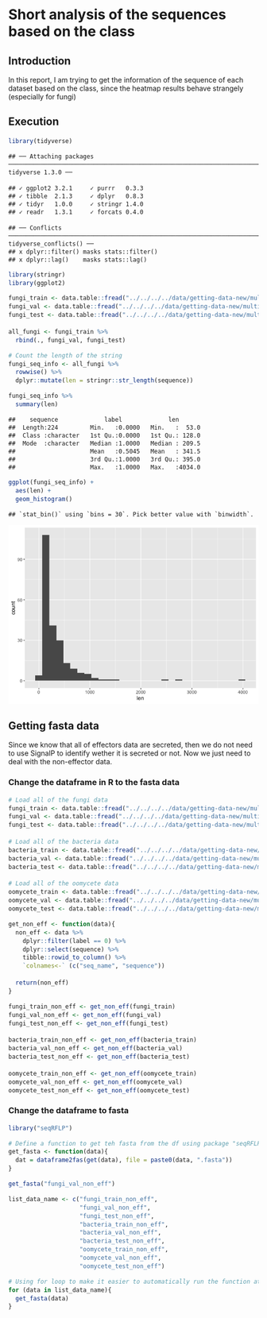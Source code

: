 Short analysis of the sequences based on the class
==================================================

Introduction
------------

In this report, I am trying to get the information of the sequence of
each dataset based on the class, since the heatmap results behave
strangely (especially for fungi)

Execution
---------

``` r
library(tidyverse)
```

    ## ── Attaching packages ────────────────────────────────────────────────────────────────────────────────────────────── tidyverse 1.3.0 ──

    ## ✓ ggplot2 3.2.1     ✓ purrr   0.3.3
    ## ✓ tibble  2.1.3     ✓ dplyr   0.8.3
    ## ✓ tidyr   1.0.0     ✓ stringr 1.4.0
    ## ✓ readr   1.3.1     ✓ forcats 0.4.0

    ## ── Conflicts ───────────────────────────────────────────────────────────────────────────────────────────────── tidyverse_conflicts() ──
    ## x dplyr::filter() masks stats::filter()
    ## x dplyr::lag()    masks stats::lag()

``` r
library(stringr)
library(ggplot2)
```

``` r
fungi_train <- data.table::fread("../../../../data/getting-data-new/multi-class-data/data-sets/fungi/train.csv")
fungi_val <- data.table::fread("../../../../data/getting-data-new/multi-class-data/data-sets/fungi/val.csv")
fungi_test <- data.table::fread("../../../../data/getting-data-new/multi-class-data/data-sets/fungi/test.csv")

all_fungi <- fungi_train %>% 
  rbind(., fungi_val, fungi_test)
```

``` r
# Count the length of the string
fungi_seq_info <- all_fungi %>% 
  rowwise() %>% 
  dplyr::mutate(len = stringr::str_length(sequence))
```

``` r
fungi_seq_info %>% 
  summary(len)
```

    ##    sequence             label             len        
    ##  Length:224         Min.   :0.0000   Min.   :  53.0  
    ##  Class :character   1st Qu.:0.0000   1st Qu.: 128.0  
    ##  Mode  :character   Median :1.0000   Median : 209.5  
    ##                     Mean   :0.5045   Mean   : 341.5  
    ##                     3rd Qu.:1.0000   3rd Qu.: 395.0  
    ##                     Max.   :1.0000   Max.   :4034.0

``` r
ggplot(fungi_seq_info) +
  aes(len) +
  geom_histogram()
```

    ## `stat_bin()` using `bins = 30`. Pick better value with `binwidth`.

![](0010_getting_info_data_each_class_files/figure-markdown_github/unnamed-chunk-5-1.png)

Getting fasta data
------------------

Since we know that all of effectors data are secreted, then we do not
need to use SignalP to identify wether it is secreted or not. Now we
just need to deal with the non-effector data.

### Change the dataframe in R to the fasta data

``` r
# Load all of the fungi data
fungi_train <- data.table::fread("../../../../data/getting-data-new/multi-class-data/data-sets/fungi/train.csv")
fungi_val <- data.table::fread("../../../../data/getting-data-new/multi-class-data/data-sets/fungi/val.csv")
fungi_test <- data.table::fread("../../../../data/getting-data-new/multi-class-data/data-sets/fungi/test.csv")

# Load all of the bacteria data
bacteria_train <- data.table::fread("../../../../data/getting-data-new/multi-class-data/data-sets/bacteria/train.csv")
bacteria_val <- data.table::fread("../../../../data/getting-data-new/multi-class-data/data-sets/bacteria/val.csv")
bacteria_test <- data.table::fread("../../../../data/getting-data-new/multi-class-data/data-sets/bacteria/test.csv")

# Load all of the oomycete data
oomycete_train <- data.table::fread("../../../../data/getting-data-new/multi-class-data/data-sets/oomycete/train.csv")
oomycete_val <- data.table::fread("../../../../data/getting-data-new/multi-class-data/data-sets/oomycete/val.csv")
oomycete_test <- data.table::fread("../../../../data/getting-data-new/multi-class-data/data-sets/oomycete/test.csv")
```

``` r
get_non_eff <- function(data){
  non_eff <- data %>% 
    dplyr::filter(label == 0) %>% 
    dplyr::select(sequence) %>% 
    tibble::rowid_to_column() %>% 
    `colnames<-` (c("seq_name", "sequence"))
  
  return(non_eff)
}
```

``` r
fungi_train_non_eff <- get_non_eff(fungi_train)
fungi_val_non_eff <- get_non_eff(fungi_val)
fungi_test_non_eff <- get_non_eff(fungi_test)

bacteria_train_non_eff <- get_non_eff(bacteria_train)
bacteria_val_non_eff <- get_non_eff(bacteria_val)
bacteria_test_non_eff <- get_non_eff(bacteria_test)

oomycete_train_non_eff <- get_non_eff(oomycete_train)
oomycete_val_non_eff <- get_non_eff(oomycete_val)
oomycete_test_non_eff <- get_non_eff(oomycete_test)
```

### Change the dataframe to fasta

``` r
library("seqRFLP")
```

``` r
# Define a function to get teh fasta from the df using package "seqRFLP"
get_fasta <- function(data){
  dat = dataframe2fas(get(data), file = paste0(data, ".fasta"))
}
```

``` r
get_fasta("fungi_val_non_eff")
```

``` r
list_data_name <- c("fungi_train_non_eff", 
                    "fungi_val_non_eff", 
                    "fungi_test_non_eff", 
                    "bacteria_train_non_eff", 
                    "bacteria_val_non_eff", 
                    "bacteria_test_non_eff", 
                    "oomycete_train_non_eff", 
                    "oomycete_val_non_eff", 
                    "oomycete_test_non_eff")
```

``` r
# Using for loop to make it easier to automatically run the function at once
for (data in list_data_name){
  get_fasta(data)
}
```
